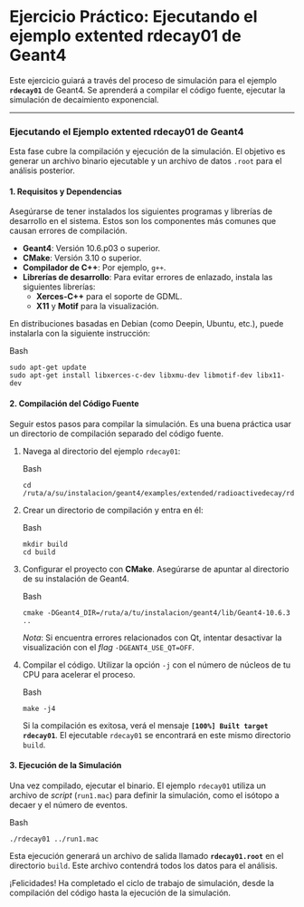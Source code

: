 # Ejercicio Práctico: Ejecutando el ejemplo extented rdecay01 de Geant4



Este ejercicio guiará a través  del proceso de simulación para el ejemplo **`rdecay01`** de Geant4. Se aprenderá a compilar el código fuente, ejecutar la simulación de decaimiento exponencial.

------



### **Ejecutando el Ejemplo extented rdecay01 de Geant4**



Esta fase cubre la compilación y ejecución de la simulación. El objetivo es generar un archivo binario ejecutable y un archivo de datos `.root` para el análisis posterior.



#### **1. Requisitos y Dependencias**



Asegúrarse de tener instalados los siguientes programas y librerías de desarrollo en el sistema. Estos son los componentes más comunes que causan errores de compilación.

- **Geant4**: Versión 10.6.p03 o superior.
- **CMake**: Versión 3.10 o superior.
- **Compilador de C++**: Por ejemplo, `g++`.
- **Librerías de desarrollo**: Para evitar errores de enlazado, instala las siguientes librerías:
  - **Xerces-C++** para el soporte de GDML.
  - **X11** y **Motif** para la visualización.

En distribuciones basadas en Debian (como Deepin, Ubuntu, etc.), puede instalarla con la siguiente instrucción:

Bash

```
sudo apt-get update
sudo apt-get install libxerces-c-dev libxmu-dev libmotif-dev libx11-dev
```



#### **2. Compilación del Código Fuente**



Seguir estos pasos para compilar la simulación. Es una buena práctica usar un directorio de compilación separado del código fuente.

1. Navega al directorio del ejemplo `rdecay01`:

   Bash

   ```
   cd /ruta/a/su/instalacion/geant4/examples/extended/radioactivedecay/rdecay01
   ```

2. Crear un directorio de compilación y entra en él:

   Bash

   ```
   mkdir build
   cd build
   ```

3. Configurar el proyecto con **CMake**. Asegúrarse de apuntar al directorio de su instalación de Geant4.

   Bash

   ```
   cmake -DGeant4_DIR=/ruta/a/tu/instalacion/geant4/lib/Geant4-10.6.3 ..
   ```

   *Nota*: Si encuentra errores relacionados con Qt, intentar desactivar la visualización con el *flag* `-DGEANT4_USE_QT=OFF`.

4. Compilar el código. Utilizar la opción `-j` con el número de núcleos de tu CPU para acelerar el proceso.

   Bash

   ```
   make -j4
   ```

   Si la compilación es exitosa, verá el mensaje **`[100%] Built target rdecay01`**. El ejecutable `rdecay01` se encontrará en este mismo directorio `build`.



#### **3. Ejecución de la Simulación**



Una vez compilado, ejecutar el binario. El ejemplo `rdecay01` utiliza un archivo de *script* (`run1.mac`) para definir la simulación, como el isótopo a decaer y el número de eventos.

Bash

```
./rdecay01 ../run1.mac
```

Esta ejecución generará un archivo de salida llamado **`rdecay01.root`** en el directorio `build`. Este archivo contendrá todos los datos para el análisis.

¡Felicidades! Ha completado el ciclo de trabajo de simulación, desde la compilación del código hasta la ejecución de la simulación.